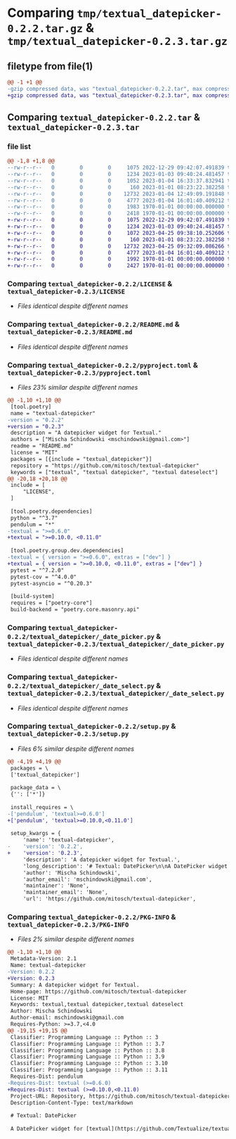 # Comparing `tmp/textual_datepicker-0.2.2.tar.gz` & `tmp/textual_datepicker-0.2.3.tar.gz`

## filetype from file(1)

```diff
@@ -1 +1 @@
-gzip compressed data, was "textual_datepicker-0.2.2.tar", max compression
+gzip compressed data, was "textual_datepicker-0.2.3.tar", max compression
```

## Comparing `textual_datepicker-0.2.2.tar` & `textual_datepicker-0.2.3.tar`

### file list

```diff
@@ -1,8 +1,8 @@
--rw-r--r--   0        0        0     1075 2022-12-29 09:42:07.491839 textual_datepicker-0.2.2/LICENSE
--rw-r--r--   0        0        0     1234 2023-01-03 09:40:24.481457 textual_datepicker-0.2.2/README.md
--rw-r--r--   0        0        0     1052 2023-01-04 16:33:37.832941 textual_datepicker-0.2.2/pyproject.toml
--rw-r--r--   0        0        0      160 2023-01-01 08:23:22.382258 textual_datepicker-0.2.2/textual_datepicker/__init__.py
--rw-r--r--   0        0        0    12732 2023-01-04 12:49:09.191848 textual_datepicker-0.2.2/textual_datepicker/_date_picker.py
--rw-r--r--   0        0        0     4777 2023-01-04 16:01:40.409212 textual_datepicker-0.2.2/textual_datepicker/_date_select.py
--rw-r--r--   0        0        0     1983 1970-01-01 00:00:00.000000 textual_datepicker-0.2.2/setup.py
--rw-r--r--   0        0        0     2418 1970-01-01 00:00:00.000000 textual_datepicker-0.2.2/PKG-INFO
+-rw-r--r--   0        0        0     1075 2022-12-29 09:42:07.491839 textual_datepicker-0.2.3/LICENSE
+-rw-r--r--   0        0        0     1234 2023-01-03 09:40:24.481457 textual_datepicker-0.2.3/README.md
+-rw-r--r--   0        0        0     1072 2023-04-25 09:38:10.252606 textual_datepicker-0.2.3/pyproject.toml
+-rw-r--r--   0        0        0      160 2023-01-01 08:23:22.382258 textual_datepicker-0.2.3/textual_datepicker/__init__.py
+-rw-r--r--   0        0        0    12732 2023-04-25 09:32:09.086266 textual_datepicker-0.2.3/textual_datepicker/_date_picker.py
+-rw-r--r--   0        0        0     4777 2023-01-04 16:01:40.409212 textual_datepicker-0.2.3/textual_datepicker/_date_select.py
+-rw-r--r--   0        0        0     1992 1970-01-01 00:00:00.000000 textual_datepicker-0.2.3/setup.py
+-rw-r--r--   0        0        0     2427 1970-01-01 00:00:00.000000 textual_datepicker-0.2.3/PKG-INFO
```

### Comparing `textual_datepicker-0.2.2/LICENSE` & `textual_datepicker-0.2.3/LICENSE`

 * *Files identical despite different names*

### Comparing `textual_datepicker-0.2.2/README.md` & `textual_datepicker-0.2.3/README.md`

 * *Files identical despite different names*

### Comparing `textual_datepicker-0.2.2/pyproject.toml` & `textual_datepicker-0.2.3/pyproject.toml`

 * *Files 23% similar despite different names*

```diff
@@ -1,10 +1,10 @@
 [tool.poetry]
 name = "textual-datepicker"
-version = "0.2.2"
+version = "0.2.3"
 description = "A datepicker widget for Textual."
 authors = ["Mischa Schindowski <mschindowski@gmail.com>"]
 readme = "README.md"
 license = "MIT"
 packages = [{include = "textual_datepicker"}]
 repository = "https://github.com/mitosch/textual-datepicker"
 keywords = ["textual", "textual datepicker", "textual dateselect"]
@@ -20,18 +20,18 @@
 include = [
     "LICENSE",
 ]
 
 [tool.poetry.dependencies]
 python = "^3.7"
 pendulum = "*"
-textual = ">=0.6.0"
+textual = ">=0.10.0, <0.11.0"
 
 [tool.poetry.group.dev.dependencies]
-textual = { version = ">=0.6.0", extras = ["dev"] }
+textual = { version = ">=0.10.0, <0.11.0", extras = ["dev"] }
 pytest = "^7.2.0"
 pytest-cov = "^4.0.0"
 pytest-asyncio = "^0.20.3"
 
 [build-system]
 requires = ["poetry-core"]
 build-backend = "poetry.core.masonry.api"
```

### Comparing `textual_datepicker-0.2.2/textual_datepicker/_date_picker.py` & `textual_datepicker-0.2.3/textual_datepicker/_date_picker.py`

 * *Files identical despite different names*

### Comparing `textual_datepicker-0.2.2/textual_datepicker/_date_select.py` & `textual_datepicker-0.2.3/textual_datepicker/_date_select.py`

 * *Files identical despite different names*

### Comparing `textual_datepicker-0.2.2/setup.py` & `textual_datepicker-0.2.3/setup.py`

 * *Files 6% similar despite different names*

```diff
@@ -4,19 +4,19 @@
 packages = \
 ['textual_datepicker']
 
 package_data = \
 {'': ['*']}
 
 install_requires = \
-['pendulum', 'textual>=0.6.0']
+['pendulum', 'textual>=0.10.0,<0.11.0']
 
 setup_kwargs = {
     'name': 'textual-datepicker',
-    'version': '0.2.2',
+    'version': '0.2.3',
     'description': 'A datepicker widget for Textual.',
     'long_description': '# Textual: DatePicker\n\nA DatePicker widget for [textual](https://github.com/Textualize/textual). It can be used standalone or with a DateSelect opening the dialog.\n\nDateSelect with DatePicker example:\n\n![DateSelect with DatePicker](https://user-images.githubusercontent.com/922559/209947716-3ee53f74-4d98-4d9c-a261-afb84955d519.png)\n\n\n## Usage\n\n```python\nfrom textual_datepicker import DateSelect\n\nDateSelect(\n  placeholder="please select",\n  format="YYYY-MM-DD",\n  picker_mount="#main_container"\n)\n```\n\nDefine an inital value:\n\n```python\nimport pendulum\nfrom textual_datepicker import DateSelect\n\nDateSelect(\n  placeholder="please select",\n  format="YYYY-MM-DD",\n  date=pendulum.parse("2023-02-14"),\n  picker_mount="#main_container"\n)\n```\n\n## Installation\n\n```bash\npip install textual-datepicker\n```\n\nRequires textual 0.6.0 or later.\n\n## Limitations\n\nThis textual widget is in early stage and has some limitations:\n\n* It can only open below, not above: Make sure to reserve space below for the dialog.\n* It needs a specific mount point (`picker_mount`) where the dialog\n  shall appear. This is needed because the container widget with the select\n  itself could be too small. Maybe in future versions this will no longer be\n  needed.\n',
     'author': 'Mischa Schindowski',
     'author_email': 'mschindowski@gmail.com',
     'maintainer': 'None',
     'maintainer_email': 'None',
     'url': 'https://github.com/mitosch/textual-datepicker',
```

### Comparing `textual_datepicker-0.2.2/PKG-INFO` & `textual_datepicker-0.2.3/PKG-INFO`

 * *Files 2% similar despite different names*

```diff
@@ -1,10 +1,10 @@
 Metadata-Version: 2.1
 Name: textual-datepicker
-Version: 0.2.2
+Version: 0.2.3
 Summary: A datepicker widget for Textual.
 Home-page: https://github.com/mitosch/textual-datepicker
 License: MIT
 Keywords: textual,textual datepicker,textual dateselect
 Author: Mischa Schindowski
 Author-email: mschindowski@gmail.com
 Requires-Python: >=3.7,<4.0
@@ -19,15 +19,15 @@
 Classifier: Programming Language :: Python :: 3
 Classifier: Programming Language :: Python :: 3.7
 Classifier: Programming Language :: Python :: 3.8
 Classifier: Programming Language :: Python :: 3.9
 Classifier: Programming Language :: Python :: 3.10
 Classifier: Programming Language :: Python :: 3.11
 Requires-Dist: pendulum
-Requires-Dist: textual (>=0.6.0)
+Requires-Dist: textual (>=0.10.0,<0.11.0)
 Project-URL: Repository, https://github.com/mitosch/textual-datepicker
 Description-Content-Type: text/markdown
 
 # Textual: DatePicker
 
 A DatePicker widget for [textual](https://github.com/Textualize/textual). It can be used standalone or with a DateSelect opening the dialog.
```

